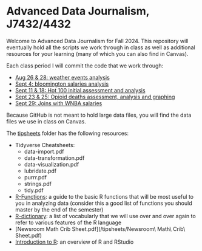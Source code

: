 # Advanced Data Journalism, J7432/4432
 
Welcome to Advanced Data Journalism for Fall 2024. This repository will eventually hold all the scripts we work through in class as well as additional resources for your learning (many of which you can also find in Canvas). 

Each class period I will commit the code that we work through:
-   [Aug 26 & 28: weather events analysis](https://eklucas.github.io/ADJF2024/scripts/weather-event-analysis.html)
-   [Sept 4: bloomington salaries analysis](https://eklucas.github.io/ADJF2024/scripts/bloomington-analysis.html)
-   [Sept 11 & 18: Hot 100 initial assessment and analysis](https://eklucas.github.io/ADJF2024/scripts/hot100-in-class.html)
-   [Sept 23 & 25: Opioid deaths assessment, analysis and graphing](https://eklucas.github.io/ADJF2024/scripts/opioid-death-in-class.html)
-   [Sept 29: Joins with WNBA salaries](https://eklucas.github.io/ADJF2024/scripts/wnba-salaries-in-class.html)

Because GitHub is not meant to hold large data files, you will find the data files we use in class on Canvas. 

The [tipsheets](/tipsheets) folder has the following resources: 
-   Tidyverse Cheatsheets: 
	- data-import.pdf
	- data-transformation.pdf
	- data-visualization.pdf
	- lubridate.pdf
	- purrr.pdf
	- strings.pdf
	- tidy.pdf
-   [R-Functions](https://eklucas.github.io/ADJF2024/tipsheets/R-Functions.html): a guide to the basic R functions that will be most useful to you in analyzing data (consider this a good list of functions you should master by the end of the semester)
-   [R-dictionary](https://eklucas.github.io/ADJF2024/tipsheets/R-dictionary.html): a list of vocabularly that we will use over and over again to refer to various features of the R language
-   [Newsroom Math Crib Sheet.pdf](/tipsheets/Newsroom\ Math\ Crib\ Sheet.pdf)
-   [Introduction to R](https://eklucas.github.io/ADJF2024/Introduction-to-R.html): an overview of R and RStudio